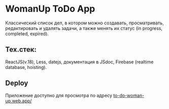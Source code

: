 # WomanUp ToDo App

Классический список дел, в котором можно создавать, просматривать, редактировать и удалять задачи, а также менять их статус (in progress, completed, expired).

## Тех.стек: 
ReactJS(v.18), Less, datejs, документация в JSdoc, Firebase (realtime database, hoisting).

## Deploy
Приложение доступно для просмотра по адресу [to-do-woman-up.web.app/](http://to-do-woman-up.web.app/)
